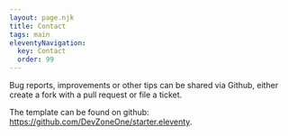 ```yaml
---
layout: page.njk
title: Contact
tags: main
eleventyNavigation:
  key: Contact
  order: 99
---
```


Bug reports, improvements or other tips can be shared via Github, either create a fork with a pull request or file a ticket.

The template can be found on github: <https://github.com/DevZoneOne/starter.eleventy>.
